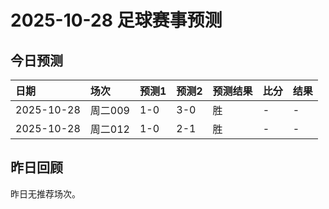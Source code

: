 # 2025-10-28 足球赛事预测

## 今日预测

| 日期         | 场次    | 预测1   | 预测2   | 预测结果   | 比分   | 结果   |
|:-----------|:------|:------|:------|:-------|:-----|:-----|
| 2025-10-28 | 周二009 | 1-0   | 3-0   | 胜      | -    | -    |
| 2025-10-28 | 周二012 | 1-0   | 2-1   | 胜      | -    | -    |

## 昨日回顾

昨日无推荐场次。


